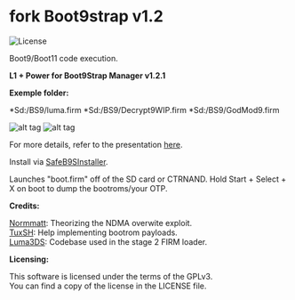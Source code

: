 fork Boot9strap v1.2
=====
![License](https://img.shields.io/badge/License-GPLv3-blue.svg)

Boot9/Boot11 code execution.


**L1 + Power for Boot9Strap Manager v1.2.1**

**Exemple folder:**

*Sd:/BS9/luma.firm
*Sd:/BS9/Decrypt9WIP.firm
*Sd:/BS9/GodMod9.firm

![alt tag](https://github.com/kasai07/boot9strap-Manager/blob/master/image_1.png) ![alt tag](https://github.com/kasai07/boot9strap-Manager/blob/master/image_2.png)

For more details, refer to the presentation [here](https://sciresm.github.io/33-and-a-half-c3/).

Install via [SafeB9SInstaller](https://github.com/d0k3/SafeB9SInstaller).

Launches "boot.firm" off of the SD card or CTRNAND. Hold Start + Select + X on boot to dump the bootroms/your OTP.

**Credits:**

[Normmatt](https://github.com/Normmatt): Theorizing the NDMA overwite exploit.    
[TuxSH](https://github.com/TuxSH): Help implementing bootrom payloads.    
[Luma3DS](https://github.com/AuroraWright/Luma3DS): Codebase used in the stage 2 FIRM loader.    

**Licensing:**

This software is licensed under the terms of the GPLv3.  
You can find a copy of the license in the LICENSE file.
